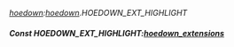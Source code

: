 _[hoedown](../../modules/hoedown/hoedown-module.md):[hoedown](../../modules/hoedown/hoedown-module.md).HOEDOWN\_EXT\_HIGHLIGHT_
##### Const HOEDOWN\_EXT\_HIGHLIGHT:[hoedown_extensions](../../modules/hoedown/hoedown-hoedown_extensions.md)
